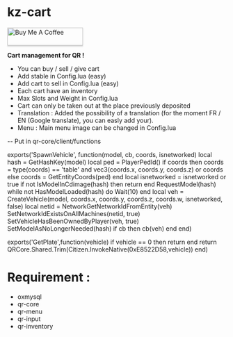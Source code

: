 # kz-cart

<a href="https://www.buymeacoffee.com/dotkz" target="_blank"><img src="https://www.buymeacoffee.com/assets/img/custom_images/orange_img.png" alt="Buy Me A Coffee" style="height: 41px !important;width: 174px !important;box-shadow: 0px 3px 2px 0px rgba(190, 190, 190, 0.5) !important;-webkit-box-shadow: 0px 3px 2px 0px rgba(190, 190, 190, 0.5) !important;" ></a>

**Cart management for QR !**

- You can buy / sell / give cart
- Add stable in Config.lua (easy)
- Add cart to sell in Config.lua (easy)
- Each cart have an inventory
- Max Slots and Weight in Config.lua
- Cart can only be taken out at the place previously deposited
- Translation : Added the possibility of a translation (for the moment FR / EN (Google translate), you can easly add your).
- Menu : Main menu image can be changed in Config.lua

-- Put in qr-core/client/functions 

exports('SpawnVehicle', function(model, cb, coords, isnetworked)
    local hash = GetHashKey(model)
    local ped = PlayerPedId()
    if coords then
        coords = type(coords) == 'table' and vec3(coords.x, coords.y, coords.z) or coords
    else
        coords = GetEntityCoords(ped)
    end
    local isnetworked = isnetworked or true
    if not IsModelInCdimage(hash) then return end
    RequestModel(hash)
    while not HasModelLoaded(hash) do Wait(10) end
    local veh = CreateVehicle(model, coords.x, coords.y, coords.z, coords.w, isnetworked, false)
    local netid = NetworkGetNetworkIdFromEntity(veh)
    SetNetworkIdExistsOnAllMachines(netid, true)
    SetVehicleHasBeenOwnedByPlayer(veh, true)
    SetModelAsNoLongerNeeded(hash)
    if cb then
        cb(veh)
    end
end)

exports('GetPlate',function(vehicle)
    if vehicle == 0 then return end
    return QRCore.Shared.Trim(Citizen.InvokeNative(0xE8522D58,vehicle))
end)


# Requirement :
- oxmysql
- qr-core
- qr-menu
- qr-input
- qr-inventory


